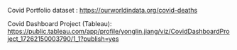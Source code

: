 Covid Portfolio dataset : https://ourworldindata.org/covid-deaths

Covid Dashboard Project (Tableau): https://public.tableau.com/app/profile/yonglin.jiang/viz/CovidDashboardProject_17262150003790/1_1?publish=yes
